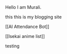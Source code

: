 Hello I am Murali.

this this is my blogging site

[[AI Attendance Bot]]

[[Isekai anime list]]

testing
